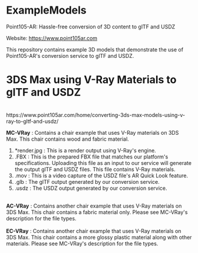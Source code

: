 # ExampleModels
Point105-AR: Hassle-free conversion of 3D content to glTF and USDZ

Website: https://www.point105ar.com

This repository contains example 3D models that demonstrate the use of Point105-AR's conversion service to glTF and USDZ.

# 3DS Max using V-Ray Materials to glTF and USDZ
<br/>
<link>https://www.point105ar.com/home/converting-3ds-max-models-using-v-ray-to-gltf-and-usdz/</link>
<br />

<b>MC-VRay</b> : Contains a chair example that uses V-Ray materials on 3DS Max. This chair contains wood and fabric material.
1. \*render.jpg : This is a render output using V-Ray's engine.
2. .FBX : This is the prepared FBX file that matches our platform's specifications. Uploading this file as an input to our service will generate the output glTF and USDZ files. This file contains V-Ray materials.
3. .mov : This is a video capture of the USDZ file's AR Quick Look feature.
4. .glb : The glTF output generated by our conversion service.
5. .usdz : The USDZ output generated by our conversion service.
<br/>
<b>AC-VRay</b> : Contains another chair example that uses V-Ray materials on 3DS Max. This chair contains a fabric material only. Please see MC-VRay's description for the file types.
<br/> <br/>
<b>EC-VRay</b> : Contains another chair example that uses V-Ray materials on 3DS Max. This chair contains a more glossy plastic material along with other materials. Please see MC-VRay's description for the file types.
<br/>
